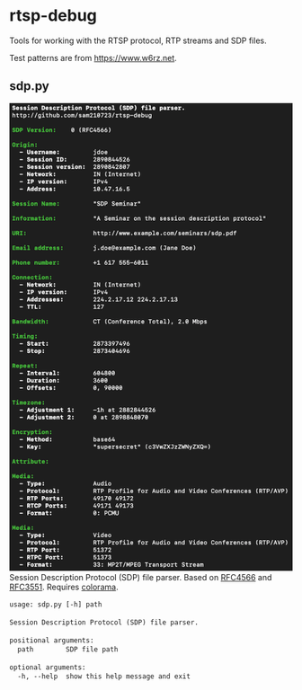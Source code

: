 # rtsp-debug
Tools for working with the RTSP protocol, RTP streams and SDP files.

Test patterns are from https://www.w6rz.net.

## sdp.py
![sdp.py](img/SDP.png)  
Session Description Protocol (SDP) file parser. Based on [RFC4566](https://tools.ietf.org/html/rfc4566) and [RFC3551](https://tools.ietf.org/html/rfc3551). Requires [colorama](https://pypi.org/project/colorama/).

```
usage: sdp.py [-h] path

Session Description Protocol (SDP) file parser.

positional arguments:
  path        SDP file path

optional arguments:
  -h, --help  show this help message and exit
```